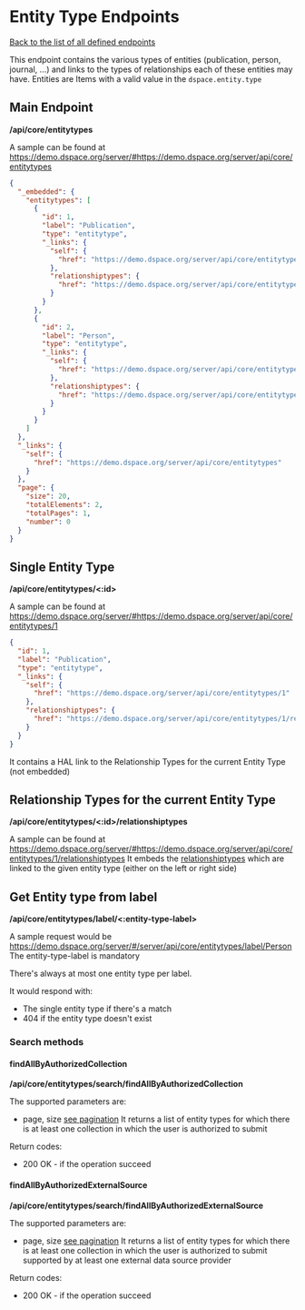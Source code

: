 # Entity Type Endpoints
[Back to the list of all defined endpoints](endpoints.md)

This endpoint contains the various types of entities (publication, person, journal, …) and links to the types of
relationships each of these entities may have.
Entities are Items with a valid value in the `dspace.entity.type` 

## Main Endpoint
**/api/core/entitytypes**

A sample can be found at https://demo.dspace.org/server/#https://demo.dspace.org/server/api/core/entitytypes

```json
{
  "_embedded": {
    "entitytypes": [
      {
        "id": 1,
        "label": "Publication",
        "type": "entitytype",
        "_links": {
          "self": {
            "href": "https://demo.dspace.org/server/api/core/entitytypes/1"
          },
          "relationshiptypes": {
            "href": "https://demo.dspace.org/server/api/core/entitytypes/1/relationshiptypes"
          }
        }
      },
      {
        "id": 2,
        "label": "Person",
        "type": "entitytype",
        "_links": {
          "self": {
            "href": "https://demo.dspace.org/server/api/core/entitytypes/2"
          },
          "relationshiptypes": {
            "href": "https://demo.dspace.org/server/api/core/entitytypes/2/relationshiptypes"
          }
        }
      }
    ]
  },
  "_links": {
    "self": {
      "href": "https://demo.dspace.org/server/api/core/entitytypes"
    }
  },
  "page": {
    "size": 20,
    "totalElements": 2,
    "totalPages": 1,
    "number": 0
  }
}
```

## Single Entity Type
**/api/core/entitytypes/<:id>**

A sample can be found at https://demo.dspace.org/server/#https://demo.dspace.org/server/api/core/entitytypes/1

```json
{
  "id": 1,
  "label": "Publication",
  "type": "entitytype",
  "_links": {
    "self": {
      "href": "https://demo.dspace.org/server/api/core/entitytypes/1"
    },
    "relationshiptypes": {
      "href": "https://demo.dspace.org/server/api/core/entitytypes/1/relationshiptypes"
    }
  }
}
```

It contains a HAL link to the Relationship Types for the current Entity Type (not embedded)

## Relationship Types for the current Entity Type
**/api/core/entitytypes/<:id>/relationshiptypes**

A sample can be found at https://demo.dspace.org/server/#https://demo.dspace.org/server/api/core/entitytypes/1/relationshiptypes
It embeds the [relationshiptypes](relationshiptypes.md) which are linked to the given entity type (either on the left or right side)

## Get Entity type from label
**/api/core/entitytypes/label/<:entity-type-label>**

A sample request would be https://demo.dspace.org/server/#/server/api/core/entitytypes/label/Person
The entity-type-label is mandatory

There's always at most one entity type per label.

It would respond with:
* The single entity type if there's a match
* 404 if the entity type doesn't exist

### Search methods
#### findAllByAuthorizedCollection
**/api/core/entitytypes/search/findAllByAuthorizedCollection**

The supported parameters are:
* page, size [see pagination](README.md#Pagination)
It returns a list of entity types for which there is at least one collection in which the user is authorized to submit

Return codes:
* 200 OK - if the operation succeed

#### findAllByAuthorizedExternalSource
**/api/core/entitytypes/search/findAllByAuthorizedExternalSource**

The supported parameters are:
* page, size [see pagination](README.md#Pagination)
It returns a list of entity types for which there is at least one collection in which the user is authorized to submit supported by at least one external data source provider

Return codes:
* 200 OK - if the operation succeed
